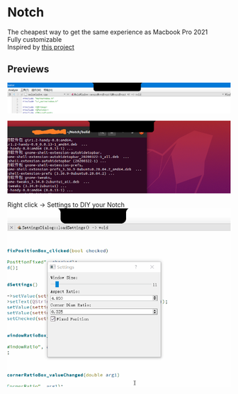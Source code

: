 # Notch

The cheapest way to get the same experience as Macbook Pro 2021  
Fully customizable  
Inspired by [this project](https://github.com/megabitsenmzq/Notch-Simulator)  

## Previews
![Windows](previews/windows.png)  

![Windows](previews/ubuntu.png)  

Right click -> Settings to DIY your Notch  
![DIY](previews/diy.gif)  
